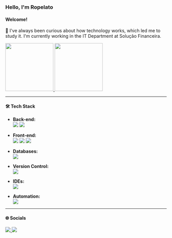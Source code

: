 ### Hello, I'm Ropelato  
#### Welcome!

🧐 I've always been curious about how technology works, which led me to study it. I'm currently working in the IT Department at Solução Financeira.

<div>
  <a href="https://github.com/rropelato">
    <img height="150em" src="https://github-readme-stats.vercel.app/api/top-langs/?username=rropelato&layout=compact&langs_count=7&theme=dracula"/> 
    <img height="150em" src="https://github-readme-stats.vercel.app/api?username=rropelato&show_icons=true&theme=dracula&include_all_commits=true&count_private=true"/>
  </a>
</div>

---

#### 🛠️ Tech Stack

- **Back-end:**<br>
  <img src="https://img.shields.io/badge/Python-3670A0?style=for-the-badge&logo=python&logoColor=ffdd54"/>
  <img src="https://img.shields.io/badge/Flask-000000?style=for-the-badge&logo=Flask&logoColor=white"/>

- **Front-end:**<br>
  <img src="https://img.shields.io/badge/HTML5-E34F26?style=for-the-badge&logo=html5&logoColor=white"/>
  <img src="https://img.shields.io/badge/CSS3-1572B6?style=for-the-badge&logo=css3&logoColor=white"/> 
  <img src="https://img.shields.io/badge/JavaScript-F7DF1E?style=for-the-badge&logo=javascript&logoColor=black"/> 

- **Databases:**<br>
  <img src="https://img.shields.io/badge/MySQL-00000F?style=for-the-badge&logo=mysql&logoColor=white"/>

- **Version Control:**<br>
  <img src="https://img.shields.io/badge/GIT-E44C30?style=for-the-badge&logo=git&logoColor=white"/>

- **IDEs:**<br>
  <img src="https://img.shields.io/badge/Visual_Studio_Code-0078D4?style=for-the-badge&logo=visual%20studio%20code&logoColor=white"/>

- **Automation:**<br>
  <img src="https://img.shields.io/badge/VBA-Visual%20Basic%20for%20Applications-blue?style=for-the-badge"/>

---

#### 🌐 Socials

<a href="https://www.linkedin.com/in/renan-ropelato" target="_blank">
  <img src="https://img.shields.io/badge/-LinkedIn-%230077B5?style=for-the-badge&logo=linkedin&logoColor=white"/>
</a>
<a href="mailto:r.ropelato@pm.me" target="_blank">
  <img src="https://img.shields.io/badge/-Email-%23333?style=for-the-badge&logo=gmail&logoColor=white"/>
</a>
